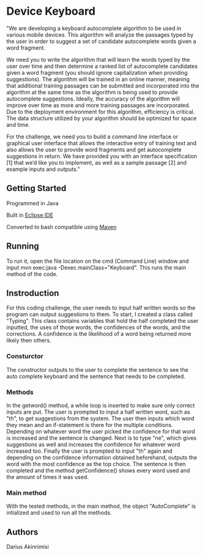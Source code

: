 # Device Keyboard 

"We are developing a keyboard autocomplete algorithm to be used in various mobile devices. This algorithm will analyze the passages typed by the user in order to suggest a set of candidate autocomplete words given a word fragment.

We need you to write the algorithm that will learn the words typed by the user over time and then determine a ranked list of autocomplete candidates given a word fragment (you should ignore capitalization when providing suggestions). The algorithm will be trained in an online manner, meaning that additional training passages can be submitted and incorporated into the algorithm at the same time as the algorithm is being used to provide autocomplete suggestions. Ideally, the accuracy of the algorithm will improve over time as more and more training passages are incorporated. Due to the deployment environment for this algorithm, efficiency is critical. The data structure utilized by your algorithm should be optimized for space and time.

For the challenge, we need you to build a command line interface or graphical user interface that allows the interactive entry of training text and also allows the user to provide word fragments and get autocomplete suggestions in return. We have provided you with an interface specification [1] that we’d like you to implement, as well as a sample passage [2] and example inputs and outputs."

## Getting Started
Programmed in Java

Built in [Eclipse IDE](https://www.eclipse.org/ide/)

Converted to bash compatible using [Maven](https://maven.apache.org/)

## Running

To run it, open the file location on the cmd (Command Line) window and input mvn exec:java -Dexec.mainClass="Keyboard". This runs the main method of the code.


## Instroduction

For this coding challenge, the user needs to input half written words so the program can output suggestions to them. To start, I created a class called "Typing". This class contains variables that hold the half completed the user  inputted, the uses of those words, the confidences of the words, and the corrections. A confidence is the likelihood of a word being returned more likely then others.

### Consturctor
The constructor outputs to the user to complete the sentence to see the auto complete keyboard and the sentence that needs to be completed. 

### Methods
In the getword() method, a while loop is inserted to make sure only correct inputs are put. The user is prompted to input a half written word, such as "th", to get suggestions from the system. The user then inputs which word they mean and an if-statement is there for the multiple conditions. Depending on whatever word the user picked the confidence for that word is increased and the sentence is changed. Next is to type "ne", which gives suggestions as well and increases the confidence for whatever word increased too. Finally the user is prompted to input "th" again and depending on the confidence information obtained beforehand, outputs the word with the most confidence as the top choice. The sentence is then completed and the method getConfidence() shows every word used and the amount of times it was used. 

### Main method
With the tested methods, in the main method, the object "AutoComplete" is intialized and used to run all the methods. 


## Authors

Darius Akinrimisi
